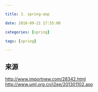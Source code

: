 ```yaml
---

title: 3. spring-aop

date: 2018-09-21 17:55:00

categories: [spring]

tags: [spring]

---
```






<!--more-->


## 来源

http://www.importnew.com/28342.html
http://www.uml.org.cn/j2ee/201301102.asp